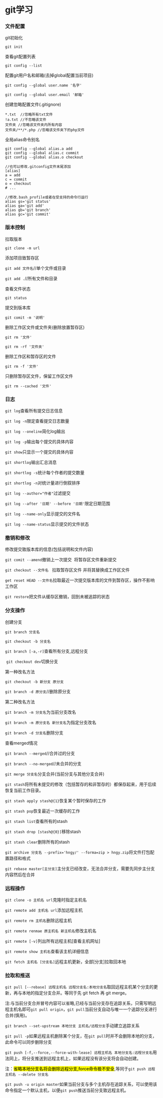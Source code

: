 # git学习

### 文件配置

git初始化

`git init`

查看git配置列表

`git config --list`

配置git用户名和邮箱(去掉global配置当前项目)

`git config --global user.name '名字'`

`git config --global user.email '邮箱'`

创建忽略配置文件(.gitignore)

```textile
*.txt  //忽略所有txt文件
!a.txt //不忽略该文件
文件夹 //忽略该文件夹内所有内容
文件夹/**/*.php //忽略该文件夹下的php文件
```

全局alias命令别名

```textile
git config --global alias.a add
git config --global alias.c commit
git config --global alias.o checkout

//也可以修改.gitconfig文件末尾添加
[alias]
a = add
c = commit
o = checkout
# ...

//修改.bash_profile或者在受支持的命令行运行
alias gs='git status'
alias ga='git add'
alias gb='git branch'
alias gc='git commit'
```

### 版本控制

拉取版本

`git clone -m url`

添加项目致暂存区

`git add 文件名`//单个文件或目录

`git add .`//所有文件和目录

查看文件状态

`git status`

提交到版本库

`git comit -m '说明'`

删除工作区文件或文件夹(删除放置暂存区)

`git rm '文件'`

`git rm -rf '文件夹'`

删除工作区和暂存区的文件

`git rm -f '文件'`

只删除暂存区文件，保留工作区文件

`git rm --cached '文件'`

### 日志

`git log`查看所有提交日志信息

`git log -n`限定查看提交日志数量

`git log --oneline`简化log输出

`git log -p`输出每个提交的具体内容

`git show`只显示一个提交的具体内容

`git shortlog`输出汇总消息

`git shortlog -s`统计每个作者的提交数量

`git shortlog -n`对统计量进行倒叙排序

`git log --author="作者"`过滤提交

`git log --after '日期' --before '日期'`限定日期范围

`git log --name-only`显示提交的文件名

`git log --name-status`显示提交的文件状态

### 撤销和修改

修改提交致版本库的信息(包括说明和文件内容)

`git comit --amend`撤销上一次提交  将暂存区文件重新提交

`git checkout --文件名`   拉取暂存区文件 并将其替换成工作区文件

`get reset HEAD --文件名`拉取最近一次提交版本库的文件到暂存区，操作不影响工作区

`git restore`把文件从缓存区撤销，回到未被追踪的状态

### 分支操作

创建分支

`git branch 分支名`

`git checkout -b 分支名`

`git branch [-a,-r]`查看所有分支,远程分支

 `git checkout dev`切换分支

第一种改名方法

`git checkout -b 新分支 原分支`

`git branch -d 原分支`//删除原分支

第二种改名方法

`git branch -m 分支名`为当前分支改名

`git branch -m 原分支名 新分支名`为指定分支改名

`git branch -d 分支名`删除分支

查看merged情况

`git branch --merged`//合并过的分支

`git branch --no-merged`//未合并的分支

`git merge 分支名`分支合并(当前分支与其他分支合并)

`git stash`将所有未提交的修改（包括暂存的和非暂存的）都保存起来，用于后续恢复当前工作目录。

`git stash apply stash@{1}`恢复某个暂时保存的工作

`git stash pop`恢复最近一次缓存的工作

`git stash list`查看所有的stash

`git stash drop [stash@{0}]`移除stash

`git stash clear`删除所有的stash

`git archive 分支名 --prefix='hngy/' --forma=zip > hngy.zip`将文件打包配置路径和格式

`git rebase master[主分支]`主分支已经改变，无法合并分支，需要先同步主分支内容然后在合并

### 远程操作

`git clone -o 主机名 url`克隆时指定主机名

`git remote add 主机名 url`添加远程主机

`git remote rm 主机名`删除远程主机

`git remote renmae 原主机名 新主机名`修改主机名

`git remote [-v]`列出所有远程主机[查看主机网址]

`git remote show 主机名`查看该主机详细信息

`git fetch 主机名 [分支名]`远程主机更新，全部[分支]拉取回本地

### 拉取和推送

`git pull [--rebase] 远程主机名 远程分支名:本地分支名`取回远程主机某个分支的更新，再与本地的指定分支合并。等同于先 git fetch 再 git merge。

注:与当前分支合并冒号内容可以省略,已经与当前分支存在追踪关系，只需写明远程主机名即可`git pull origin`，`git pull`当前分支自动与唯一一个追踪分支进行合并(慎用)。

`git branch --set-upstream 本地分支 主机名/远程分支`手动建立追踪关系

`git pull -p`如果远程主机删除某个分支，在`git pull`时并不会删除本地的分支，此命令可以同步删除分支

`git push [-f,--force,--force-with-lease] 远程主机名 本地分支名:远程分支名`用法同上，将分支推送到远程主机上，如果远程没有该分支将会自动创建。

注：<mark>省略本地分支名将会删除远程分支,force命令极不安全</mark>,等同于`git push 远程主机名 --delete 分支名`

`git push -u origin master`如果当前分支与多个主机存在追踪关系，可以使用该命令指定一个默认主机，以便`git push`推送当前分支致远程主机。
